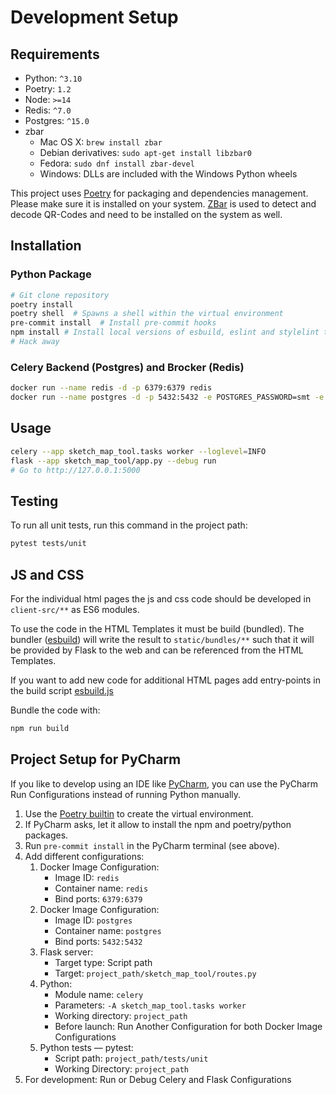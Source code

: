 # Development Setup

## Requirements

- Python: `^3.10`
- Poetry: `1.2`
- Node: `>=14`
- Redis: `^7.0`
- Postgres: `^15.0`
- zbar
  - Mac OS X: `brew install zbar`
  - Debian derivatives: `sudo apt-get install libzbar0`
  - Fedora: `sudo dnf install zbar-devel`
  - Windows: DLLs are included with the Windows Python wheels

This project uses [Poetry](https://python-poetry.org/docs/) for packaging and dependencies management. Please make sure it is installed on your system.
[ZBar](https://zbar.sourceforge.net/) is used to detect and decode QR-Codes and need to be installed on the system as well.

## Installation

### Python Package

```bash
# Git clone repository
poetry install
poetry shell  # Spawns a shell within the virtual environment
pre-commit install  # Install pre-commit hooks
npm install # Install local versions of esbuild, eslint and stylelint to build and check JS and CSS
# Hack away
```

### Celery Backend (Postgres) and Brocker (Redis)

```bash
docker run --name redis -d -p 6379:6379 redis
docker run --name postgres -d -p 5432:5432 -e POSTGRES_PASSWORD=smt -e POSTGRES_USER=smt postgres
```

## Usage

```bash
celery --app sketch_map_tool.tasks worker --loglevel=INFO
flask --app sketch_map_tool/app.py --debug run
# Go to http://127.0.0.1:5000
```

## Testing

To run all unit tests, run this command in the project path:
```bash
pytest tests/unit
```

## JS and CSS

For the individual html pages the js and css code should be developed in `client-src/**` as 
ES6 modules. 

To use the code in the HTML Templates it must be build (bundled). The bundler 
([esbuild](https://esbuild.github.io/)) will write the result to `static/bundles/**` 
such that it will be provided by Flask to the web and can be referenced from the HTML Templates.

If you want to add new code for additional HTML pages add entry-points in the build script 
[esbuild.js](../esbuild.js)

Bundle the code with:
```bash
npm run build
```

## Project Setup for PyCharm

If you like to develop using an IDE like [PyCharm](https://www.jetbrains.com/pycharm/), you can use the PyCharm Run Configurations instead of running Python manually.

1. Use the [Poetry builtin](https://www.jetbrains.com/help/pycharm/poetry.html) to create the virtual environment.
2. If PyCharm asks, let it allow to install the npm and poetry/python packages.
3. Run `pre-commit install` in the PyCharm terminal (see above).
4. Add different configurations:
   1. Docker Image Configuration:
      * Image ID: `redis`
      * Container name: `redis`
      * Bind ports: `6379:6379`
   2. Docker Image Configuration:
      * Image ID: `postgres`
      * Container name: `postgres`
      * Bind ports: `5432:5432`
   3. Flask server:
      * Target type: Script path
      * Target: `project_path/sketch_map_tool/routes.py`
   4. Python:
      * Module name: `celery`
      * Parameters: `-A sketch_map_tool.tasks worker`
      * Working directory: `project_path`
      * Before launch: Run Another Configuration for both Docker Image Configurations
   5. Python tests — pytest:
      * Script path: `project_path/tests/unit`
      * Working Directory: `project_path`
5. For development: Run or Debug Celery and Flask Configurations
